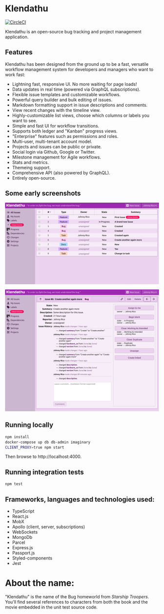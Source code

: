 # Klendathu

[![CircleCI](https://circleci.com/gh/viridia/klendathu.svg?style=svg)](https://circleci.com/gh/viridia/klendathu)

Klendathu is an open-source bug tracking and project management application.

## Features

Klendathu has been designed from the ground up to be a fast, versatile workflow management
system for developers and managers who want to work fast:

  * Lightning fast, responsive UI. No more waiting for page loads!
  * Data updates in real time (powered via GraphQL subscriptions).
  * Flexible issue templates and customizable workflows.
  * Powerful query builder and bulk editing of issues.
  * Markdown formatting support in issue descriptions and comments.
  * View recent changes with the timeline view.
  * Highly-customizable list views, choose which columns or labels you want to see.
  * Simple and fast UI for workflow transitions.
  * Supports both ledger and "Kanban" progress views.
  * "Enterprise" features such as permissions and roles.
  * Multi-user, multi-tenant account model.
  * Projects and issues can be public or private.
  * Social login via Github, Google or Twitter.
  * Milestone management for Agile workflows.
  * Stats and metrics.
  * Themeing support.
  * Comprehensive API (also powered by GraphQL).
  * Entirely open-source.

## Some early screenshots

![Image Summary List](./docs/screenshots/k4_1.png)

![Image Details](./docs/screenshots/k4_2.png)

## Running locally

```sh
npm install
docker-compose up db db-admin imaginary
CLIENT_PROXY=true npm start
```

Then browse to http://localhost:4000.

## Running integration tests

```sh
npm test
```

## Frameworks, languages and technologies used:

* TypeScript
* React.js
* MobX
* Apollo (client, server, subscriptions)
* WebSockets
* MongoDb
* Parcel
* Express.js
* Passport.js
* Styled-components
* Jest

# About the name:

"Klendathu" is the name of the Bug homeworld from _Starship Troopers_. You'll find several
references to characters from both the book and the movie embedded in the unit test source code.
